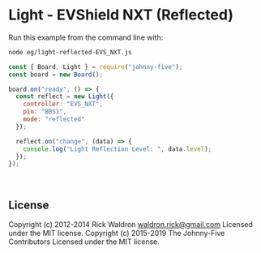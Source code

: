 <!--remove-start-->

# Light - EVShield NXT (Reflected)

<!--remove-end-->








Run this example from the command line with:
```bash
node eg/light-reflected-EVS_NXT.js
```


```javascript
const { Board, Light } = require("johnny-five");
const board = new Board();

board.on("ready", () => {
  const reflect = new Light({
    controller: "EVS_NXT",
    pin: "BBS1",
    mode: "reflected"
  });

  reflect.on("change", (data) => {
    console.log("Light Reflection Level: ", data.level);
  });
});

```








&nbsp;

<!--remove-start-->

## License
Copyright (c) 2012-2014 Rick Waldron <waldron.rick@gmail.com>
Licensed under the MIT license.
Copyright (c) 2015-2019 The Johnny-Five Contributors
Licensed under the MIT license.

<!--remove-end-->
